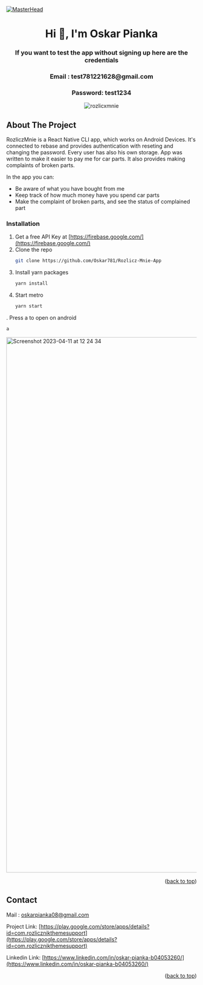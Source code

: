 [![MasterHead](https://teamquest.pl/img/static/blog/reactjs.jpeg)](https://reactnative.dev/)
<h1 align="center">Hi 👋, I'm Oskar Pianka</h1>
<h3 align='center'>If you want to test the app without signing up here are the credentials </h3>
<h3 align='center'> Email : test781221628@gmail.com </h3>
<h3 align='center'> Password: test1234 </h3>

<!-- Improved compatibility of back to top link: See: https://github.com/othneildrew/Best-README-Template/pull/73 -->
<a name="readme-top"></a>

<div align="center">

![rozlicxmnie](https://user-images.githubusercontent.com/97236622/231148717-eba401fb-65f1-494a-95a5-777c1547fe4b.gif)
</div>








<!-- ABOUT THE PROJECT -->
## About The Project

RozliczMnie is a React Native CLI app, which works on Android Devices. It's connected to  rebase and provides authentication with reseting and changing the password. Every user has also his own storage. App was written to make it easier to pay me for car parts. It also provides making complaints of broken parts.

In the app you can:
* Be aware of what you have bought from me
* Keep track of how much money have you spend car parts
* Make the complaint of broken parts, and see the status of complained part




### Installation


1. Get a free API Key at [https://firebase.google.com/](https://firebase.google.com/)
2. Clone the repo
   ```sh
   git clone https://github.com/Oskar781/Rozlicz-Mnie-App
   ```
3. Install yarn packages
   ```sh
   yarn install
   ```
4. Start metro
   ```sh
   yarn start
   ```
. Press a to open on android
   ```sh
   a
   ```



<img width="1415" alt="Screenshot 2023-04-11 at 12 24 34" src="https://user-images.githubusercontent.com/97236622/231132819-0bb8e886-2558-48be-a763-5898bf4df999.png">
<p align="right">(<a href="#readme-top">back to top</a>)</p>




<!-- CONTACT -->
## Contact

Mail : oskarpianka08@gmail.com

Project Link: [https://play.google.com/store/apps/details?id=com.rozlicznikthemesupport](https://play.google.com/store/apps/details?id=com.rozlicznikthemesupport)

Linkedin Link: [https://www.linkedin.com/in/oskar-pianka-b04053260/](https://www.linkedin.com/in/oskar-pianka-b04053260/)

<p align="right">(<a href="#readme-top">back to top</a>)</p>

